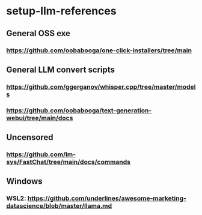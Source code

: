 # setup-llm-references

## General OSS exe

### https://github.com/oobabooga/one-click-installers/tree/main

## General LLM convert scripts

### https://github.com/ggerganov/whisper.cpp/tree/master/models

### https://github.com/oobabooga/text-generation-webui/tree/main/docs

## Uncensored

### https://github.com/lm-sys/FastChat/tree/main/docs/commands

## Windows

### WSL2: https://github.com/underlines/awesome-marketing-datascience/blob/master/llama.md



